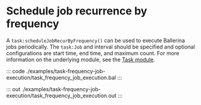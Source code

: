 # Schedule job recurrence by frequency

A  `task:scheduleJobRecurByFrequency()` can be used to execute Ballerina jobs periodically.
The `task:Job` and interval should be specified and optional configurations are start time,
end time, and maximum count.
For more information on the underlying module, 
see the [Task module](https://docs.central.ballerina.io/ballerina/task/latest/).


::: code ./examples/task-frequency-job-execution/task_frequency_job_execution.bal :::

::: out ./examples/task-frequency-job-execution/task_frequency_job_execution.out :::